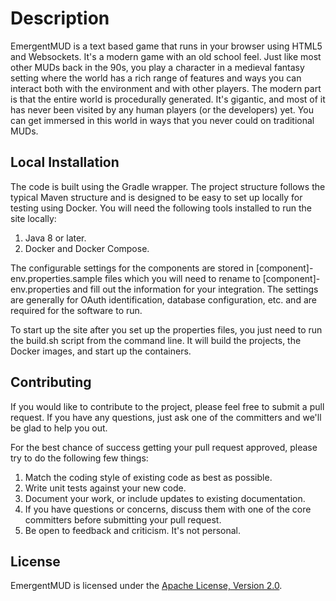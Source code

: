 # Description
EmergentMUD is a text based game that runs in your browser using HTML5 and Websockets. It's a modern game with an old school feel. Just like most other MUDs back in the 90s, you play a character in a medieval fantasy setting where the world has a rich range of features and ways you can interact both with the environment and with other players. The modern part is that the entire world is procedurally generated. It's gigantic, and most of it has never been visited by any human players (or the developers) yet. You can get immersed in this world in ways that you never could on traditional MUDs.

## Local Installation
The code is built using the Gradle wrapper. The project structure follows the typical Maven structure and is designed to be easy to set up locally for testing using Docker. You will need the following tools installed to run the site locally:

1. Java 8 or later.
1. Docker and Docker Compose.

The configurable settings for the components are stored in [component]-env.properties.sample files which you will need to rename to [component]-env.properties and fill out the information for your integration. The settings are generally for OAuth identification, database configuration, etc. and are required for the software to run.

To start up the site after you set up the properties files, you just need to run the build.sh script from the command line. It will build the projects, the Docker images, and start up the containers.

## Contributing
If you would like to contribute to the project, please feel free to submit a pull request. If you have any questions, just ask one of the committers and we'll be glad to help you out.

For the best chance of success getting your pull request approved, please try to do the following few things:

1. Match the coding style of existing code as best as possible.
1. Write unit tests against your new code.
1. Document your work, or include updates to existing documentation.
1. If you have questions or concerns, discuss them with one of the core committers before submitting your pull request.
1. Be open to feedback and criticism. It's not personal.

## License
EmergentMUD is licensed under the [Apache License, Version 2.0](http://www.apache.org/licenses/LICENSE-2.0).